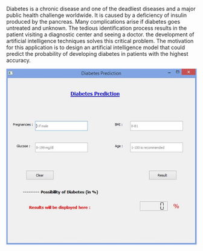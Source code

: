 
Diabetes is a chronic disease and one of the deadliest diseases and a major public health challenge worldwide. It is caused by a deficiency of insulin produced by the pancreas. Many complications arise if diabetes goes untreated and unknown. The tedious identification process results in the patient visiting a diagnostic center and seeing a doctor. the development of artificial intelligence techniques solves this critical problem. The motivation for this application is to design an artificial intelligence model that could predict the probability of developing diabetes in patients with the highest accuracy.

![alt text](https://github.com/mustafa-hiri/App-GUI-prediction-of-diabetes-with-ANN-and-RF/blob/main/results_01.JPG)

